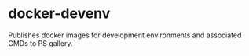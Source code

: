 # docker-devenv
Publishes docker images for development environments and associated CMDs to PS gallery.
